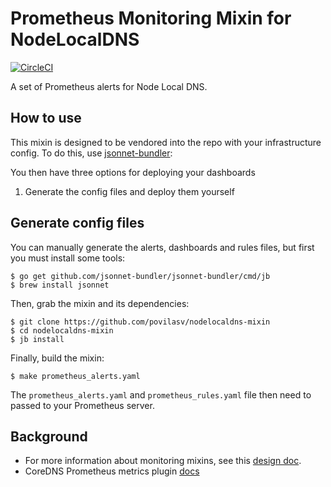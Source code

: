 # Prometheus Monitoring Mixin for NodeLocalDNS
[![CircleCI](https://circleci.com/gh/povilasv/nodelocaldns-mixin/tree/master.svg?style=shield)](https://circleci.com/gh/povilasv/nodelocaldns-mixin)

A set of Prometheus alerts for Node Local DNS.

## How to use

This mixin is designed to be vendored into the repo with your infrastructure config.
To do this, use [jsonnet-bundler](https://github.com/jsonnet-bundler/jsonnet-bundler):

You then have three options for deploying your dashboards
1. Generate the config files and deploy them yourself


## Generate config files

You can manually generate the alerts, dashboards and rules files, but first you
must install some tools:

```
$ go get github.com/jsonnet-bundler/jsonnet-bundler/cmd/jb
$ brew install jsonnet
```

Then, grab the mixin and its dependencies:

```
$ git clone https://github.com/povilasv/nodelocaldns-mixin
$ cd nodelocaldns-mixin
$ jb install
```

Finally, build the mixin:

```
$ make prometheus_alerts.yaml
```

The `prometheus_alerts.yaml` and `prometheus_rules.yaml` file then need to passed to your Prometheus server.


## Background

* For more information about monitoring mixins, see this [design doc](https://docs.google.com/document/d/1A9xvzwqnFVSOZ5fD3blKODXfsat5fg6ZhnKu9LK3lB4/edit#).
* CoreDNS Prometheus metrics plugin [docs](https://github.com/coredns/coredns/tree/master/plugin/metrics)
